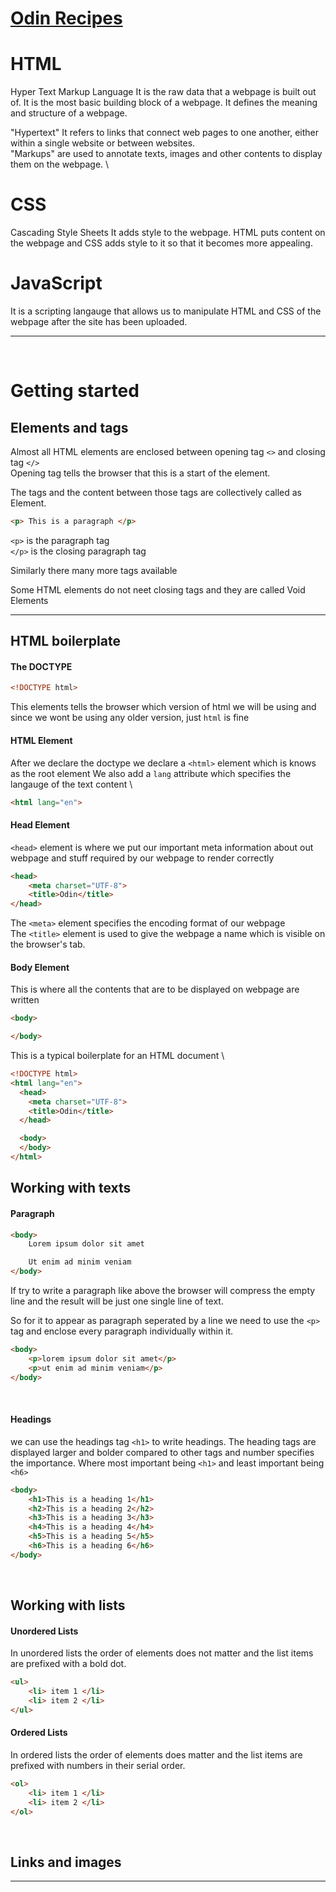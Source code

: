 # [Odin Recipes](https://github.com/neqbal/cryptoniteWebDev/blob/main/HTMLFoundations/index.html)


# HTML 
Hyper Text Markup Language
It is the raw data that a webpage is built out of. It is the most basic building block of a webpage. It defines the meaning and structure of a webpage. 

"Hypertext" It refers to links that connect web pages to one another, either within a single website or between websites.\
"Markups" are used to annotate texts, images and other contents to display them on the webpage. \

# CSS 
Cascading Style Sheets
It adds style to the webpage. 
HTML puts content on the webpage and CSS adds style to it so that it becomes more appealing.

# JavaScript
It is a scripting langauge that allows us to manipulate HTML and CSS of the webpage after the site has been uploaded.

***

&nbsp;
&nbsp;

# Getting started

## Elements and tags

Almost all HTML elements are enclosed between opening tag `<>` and closing tag `</>` \
Opening tag tells the browser that this is a start of the element. 

The tags and the content between those tags are collectively called as Element.

```html
<p> This is a paragraph </p>
```

`<p>` is the paragraph tag \
`</p>` is the closing paragraph tag

Similarly there many more tags available


Some HTML elements do not neet closing tags and they are called Void Elements

***

## HTML boilerplate

#### The DOCTYPE

```html
<!DOCTYPE html>
```

This elements tells the browser which version of html we will be using and since we wont be using any older version, just `html` is fine

#### HTML Element

After we declare the doctype we declare a `<html>` element which is knows as the root element
We also add a `lang` attribute which specifies the langauge of the text content \

```html
<html lang="en">
```

#### Head Element
`<head>` element is where we put our important meta information about out webpage and stuff required by our webpage to render correctly

```html
<head>
    <meta charset="UTF-8">
    <title>Odin</title>
</head>
```

The `<meta>` element specifies the encoding format of our webpage \
The `<title>` element is used to give the webpage a name which is visible on the browser's tab.  

#### Body Element
This is where all the contents that are to be displayed on webpage are written

```html
<body>

</body>
```

This is a typical boilerplate for an HTML document \


```html
<!DOCTYPE html>
<html lang="en">
  <head>
    <meta charset="UTF-8">
    <title>Odin</title>
  </head>

  <body>
  </body>
</html>
```

## Working with texts

#### Paragraph 
```html
<body>
    Lorem ipsum dolor sit amet

    Ut enim ad minim veniam 
</body>
```
If try to write a paragraph like above the browser will compress the empty line and the result will be just one single line of text.

So for it to appear as paragraph seperated by a line we need to use the `<p>` tag and enclose every paragraph individually within it.

```html
<body>
    <p>lorem ipsum dolor sit amet</p>
    <p>ut enim ad minim veniam</p>
</body>
```
&nbsp;

#### Headings
we can use the headings tag `<h1>` to write headings. 
The heading tags are displayed larger and bolder compared to other tags and number specifies the importance. Where most important being `<h1>` and least important being `<h6>`

```html
<body>
    <h1>This is a heading 1</h1>
    <h2>This is a heading 2</h2>
    <h3>This is a heading 3</h3>
    <h4>This is a heading 4</h4>
    <h5>This is a heading 5</h5>
    <h6>This is a heading 6</h6>
</body>
```
&nbsp;

## Working with lists

#### Unordered Lists
In unordered lists the order of elements does not matter and the list items are prefixed with a bold dot.

```html
<ul>
    <li> item 1 </li>
    <li> item 2 </li>
</ul>
```

#### Ordered Lists
In ordered lists the order of elements does matter and the list items are prefixed with numbers in their serial order.

```html
<ol>
    <li> item 1 </li>
    <li> item 2 </li>
</ol>
```
&nbsp;

## Links and images
***
